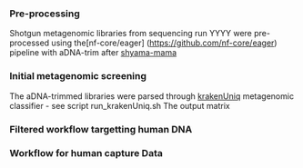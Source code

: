 ### Pre-processing
Shotgun metagenomic libraries from sequencing run YYYY were pre-processed using the[nf-core/eager] (https://github.com/nf-core/eager) pipeline with aDNA-trim after [shyama-mama](https://github.com/shyama-mama/eager/tree/v2.4.5-sharding) 
### Initial metagenomic screening
The aDNA-trimmed libraries were parsed through [krakenUniq](https://github.com/fbreitwieser/krakenuniq) metagenomic classifier - see script run_krakenUniq.sh 
The output matrix
### Filtered workflow targetting human DNA

### Workflow for human capture Data
